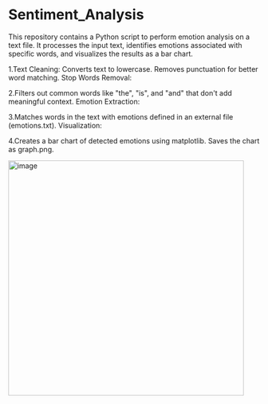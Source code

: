 # Sentiment_Analysis
This repository contains a Python script to perform emotion analysis on a text file. It processes the input text, identifies emotions associated with specific words, and visualizes the results as a bar chart.

1.Text Cleaning:
Converts text to lowercase.
Removes punctuation for better word matching.
Stop Words Removal:

2.Filters out common words like "the", "is", and "and" that don't add meaningful context.
Emotion Extraction:

3.Matches words in the text with emotions defined in an external file (emotions.txt).
Visualization:

4.Creates a bar chart of detected emotions using matplotlib.
Saves the chart as graph.png.

<img width="472" alt="image" src="https://github.com/user-attachments/assets/5d67a410-4dac-4dea-9d7e-e8221ca19588" />

